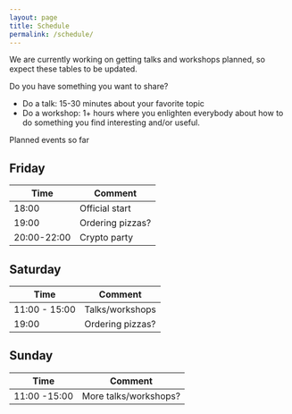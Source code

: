 ```yaml
---
layout: page
title: Schedule
permalink: /schedule/
---
```


We are currently working on getting talks and workshops planned, so expect these tables to be updated.

Do you have something you want to share?

* Do a talk: 15-30 minutes about your favorite topic
* Do a workshop: 1+ hours where you enlighten everybody about how to do something you find interesting and/or useful.

Planned events so far

Friday
-------

| Time  | Comment |
| ------------- | ------------- |
| 18:00  | Official start  |
| 19:00  | Ordering pizzas?  |
| 20:00-22:00  | Crypto party  |


Saturday
--------

| Time  | Comment |
| ------------- | ------------- |
| 11:00 - 15:00  | Talks/workshops  |
| 19:00  | Ordering pizzas?  |


Sunday
-------

| Time  | Comment |
| ------------- | ------------- |
| 11:00 -15:00  | More talks/workshops?  |

